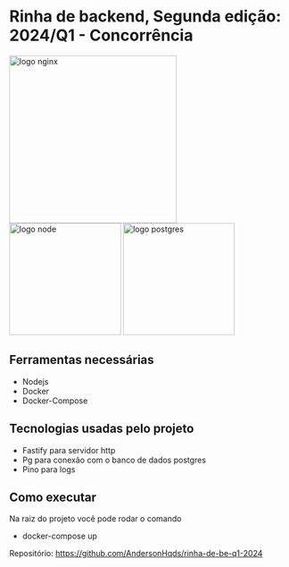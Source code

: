 # Rinha de backend, Segunda edição: 2024/Q1 - Concorrência

<img src="https://upload.wikimedia.org/wikipedia/commons/c/c5/Nginx_logo.svg" alt="logo nginx" width="300" height="auto">
<br />
<img src="https://upload.wikimedia.org/wikipedia/commons/d/d9/Node.js_logo.svg" alt="logo node" width="200" height="auto">
<img src="https://upload.wikimedia.org/wikipedia/commons/2/29/Postgresql_elephant.svg" alt="logo postgres" width="200" height="auto">

## Ferramentas necessárias

- Nodejs
- Docker
- Docker-Compose

## Tecnologias usadas pelo projeto

- Fastify para servidor http
- Pg para conexão com o banco de dados postgres
- Pino para logs

## Como executar

Na raiz do projeto você pode rodar o comando

- docker-compose up

Repositório: https://github.com/AndersonHqds/rinha-de-be-q1-2024
